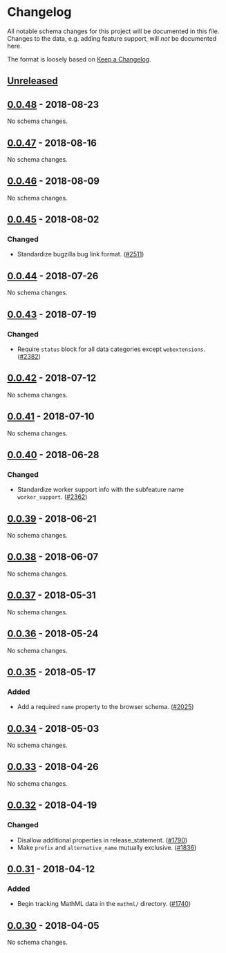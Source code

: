 # Changelog
All notable schema changes for this project will be documented in this file. Changes to the data, e.g. adding feature support, will _not_ be documented here.

The format is loosely based on [Keep a Changelog](https://keepachangelog.com/en/1.0.0/).

## [Unreleased]

## [0.0.48] - 2018-08-23
No schema changes.

## [0.0.47] - 2018-08-16
No schema changes.

## [0.0.46] - 2018-08-09
No schema changes.

## [0.0.45] - 2018-08-02
### Changed
- Standardize bugzilla bug link format. ([#2511])

## [0.0.44] - 2018-07-26
No schema changes.

## [0.0.43] - 2018-07-19
### Changed
- Require `status` block for all data categories except `webextensions`. ([#2382])

## [0.0.42] - 2018-07-12
No schema changes.

## [0.0.41] - 2018-07-10
No schema changes.

## [0.0.40] - 2018-06-28
### Changed
- Standardize worker support info with the subfeature name `worker_support`. ([#2362])

## [0.0.39] - 2018-06-21
No schema changes.

## [0.0.38] - 2018-06-07
No schema changes.

## [0.0.37] - 2018-05-31
No schema changes.

## [0.0.36] - 2018-05-24
No schema changes.

## [0.0.35] - 2018-05-17
### Added
- Add a required `name` property to the browser schema. ([#2025])

## [0.0.34] - 2018-05-03
No schema changes.

## [0.0.33] - 2018-04-26
No schema changes.

## [0.0.32] - 2018-04-19
### Changed
- Disallow additional properties in release_statement. ([#1790])
- Make `prefix` and `alternative_name` mutually exclusive. ([#1836])

## [0.0.31] - 2018-04-12
### Added
- Begin tracking MathML data in the `mathml/` directory. ([#1740])

## [0.0.30] - 2018-04-05
No schema changes.

[#2511]: https://github.com/mdn/browser-compat-data/pull/2511
[#2382]: https://github.com/mdn/browser-compat-data/pull/2382
[#2362]: https://github.com/mdn/browser-compat-data/pull/2362
[#2025]: https://github.com/mdn/browser-compat-data/pull/2025
[#1836]: https://github.com/mdn/browser-compat-data/pull/1836
[#1790]: https://github.com/mdn/browser-compat-data/pull/1790
[#1740]: https://github.com/mdn/browser-compat-data/pull/1740

[Unreleased]: https://github.com/mdn/browser-compat-data/compare/v0.0.48...HEAD
[0.0.48]: https://github.com/mdn/browser-compat-data/compare/v0.0.47...v0.0.48
[0.0.47]: https://github.com/mdn/browser-compat-data/compare/v0.0.46...v0.0.47
[0.0.46]: https://github.com/mdn/browser-compat-data/compare/v0.0.45...v0.0.46
[0.0.45]: https://github.com/mdn/browser-compat-data/compare/v0.0.44...v0.0.45
[0.0.44]: https://github.com/mdn/browser-compat-data/compare/v0.0.43...v0.0.44
[0.0.43]: https://github.com/mdn/browser-compat-data/compare/v0.0.42...v0.0.43
[0.0.42]: https://github.com/mdn/browser-compat-data/compare/v0.0.41...v0.0.42
[0.0.41]: https://github.com/mdn/browser-compat-data/compare/v0.0.40...v0.0.41
[0.0.40]: https://github.com/mdn/browser-compat-data/compare/v0.0.39...v0.0.40
[0.0.39]: https://github.com/mdn/browser-compat-data/compare/v0.0.38...v0.0.39
[0.0.38]: https://github.com/mdn/browser-compat-data/compare/v0.0.37...v0.0.38
[0.0.37]: https://github.com/mdn/browser-compat-data/compare/v0.0.36...v0.0.37
[0.0.36]: https://github.com/mdn/browser-compat-data/compare/v0.0.35...v0.0.36
[0.0.35]: https://github.com/mdn/browser-compat-data/compare/v0.0.34...v0.0.35
[0.0.34]: https://github.com/mdn/browser-compat-data/compare/v0.0.33...v0.0.34
[0.0.33]: https://github.com/mdn/browser-compat-data/compare/v0.0.32...v0.0.33
[0.0.32]: https://github.com/mdn/browser-compat-data/compare/v0.0.31...v0.0.32
[0.0.31]: https://github.com/mdn/browser-compat-data/compare/v0.0.30...v0.0.31
[0.0.30]: https://github.com/mdn/browser-compat-data/compare/v0.0.29...v0.0.30
